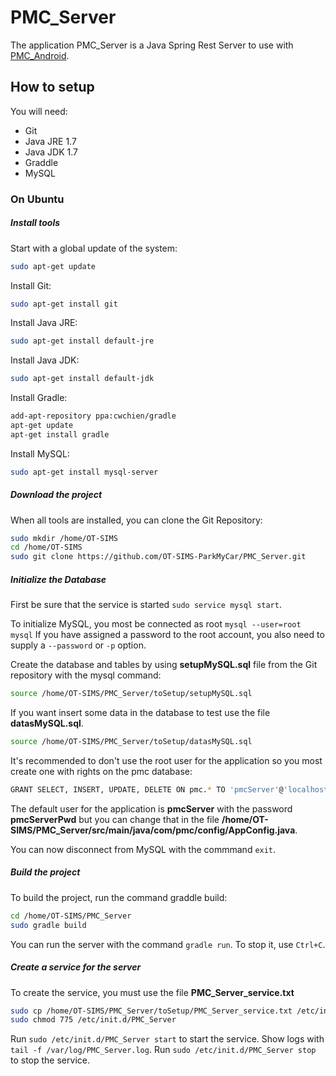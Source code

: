 # PMC_Server
The application PMC_Server is a Java Spring Rest Server to use with [PMC_Android](https://github.com/OT-SIMS-ParkMyCar/PMC_Android).

## How to setup
You will need:
- Git
- Java JRE 1.7
- Java JDK 1.7
- Graddle
- MySQL

### On Ubuntu

##### Install tools
Start with a global update of the system:
```sh
sudo apt-get update
```
Install Git:
```sh
sudo apt-get install git
```
Install Java JRE:
```sh
sudo apt-get install default-jre
```
Install Java JDK:
```sh
sudo apt-get install default-jdk
```
Install Gradle:
```sh
add-apt-repository ppa:cwchien/gradle
apt-get update
apt-get install gradle
```
Install MySQL:
```sh
sudo apt-get install mysql-server
```
##### Download the project
When all tools are installed, you can clone the Git Repository:
```sh
sudo mkdir /home/OT-SIMS
cd /home/OT-SIMS
sudo git clone https://github.com/OT-SIMS-ParkMyCar/PMC_Server.git
```

##### Initialize the Database
First be sure that the service is started `sudo service mysql start`.

To initialize MySQL, you most be connected as root
`mysql --user=root mysql`
If you have assigned a password to the root account, you also need to supply a `--password` or `-p` option.

Create the database and tables by using __setupMySQL.sql__ file from the Git repository with the mysql command: 
```sh
source /home/OT-SIMS/PMC_Server/toSetup/setupMySQL.sql
```
If you want insert some data in the database to test use the file __datasMySQL.sql__.
```sh
source /home/OT-SIMS/PMC_Server/toSetup/datasMySQL.sql
```
It's recommended to don't use the root user for the application so you most create one with rights on the pmc database:
```sh
GRANT SELECT, INSERT, UPDATE, DELETE ON pmc.* TO 'pmcServer'@'localhost' IDENTIFIED BY 'pmcServerPwd';
```
The default user for the application is __pmcServer__ with the password __pmcServerPwd__ but you can change that in the file __/home/OT-SIMS/PMC_Server/src/main/java/com/pmc/config/AppConfig.java__.

You can now disconnect from MySQL with the commmand `exit`.

##### Build the project
To build the project, run the command graddle build:
```sh
cd /home/OT-SIMS/PMC_Server
sudo gradle build
```

You can run the server with the command `gradle run`.
To stop it, use `Ctrl+C`.

##### Create a service for the server
To create the service, you must use the file __PMC_Server_service.txt__
```sh
sudo cp /home/OT-SIMS/PMC_Server/toSetup/PMC_Server_service.txt /etc/init.d/PMC_Server
sudo chmod 775 /etc/init.d/PMC_Server
```

Run `sudo /etc/init.d/PMC_Server start` to start the service.
Show logs with `tail -f /var/log/PMC_Server.log`.
Run `sudo /etc/init.d/PMC_Server stop` to stop the service.

